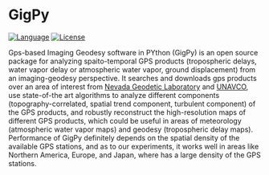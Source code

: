 # GigPy
[![Language](https://img.shields.io/badge/python-3.5%2B-blue.svg)](https://www.python.org/)
[![License](https://img.shields.io/badge/license-GPL-yellow.svg)](https://github.com/ymcmrs/GigPy/blob/master/LICENSE)

Gps-based Imaging Geodesy software in PYthon (GigPy) is an open source package for analyzing spaito-temporal GPS products (tropospheric delays, water vapor delay or atmospheric water vapor, ground displacement) from an imaging-geodesy perspective. It searches and downloads gps products over an area of interest from [Nevada Geodetic Laboratory](http://geodesy.unr.edu/) and [UNAVCO](https://www.unavco.org/), use state-of-the art algorithms to analyze different components (topography-correlated, spatial trend component, turbulent component) of the GPS products, and robustly reconstruct the high-resolution maps of different GPS products, which could be useful in areas of meteorology (atmospheric water vapor maps) and geodesy (tropospheric delay maps). Performance of GigPy definitely depends on the spatial density of the available GPS stations, and as to our experiments, it works well in areas like Northern America, Europe, and Japan, where has a large density of the GPS stations.  

